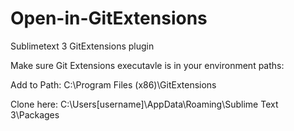 # Open-in-GitExtensions
Sublimetext 3 GitExtensions plugin

Make sure Git Extensions executavle is in your environment paths:

Add to Path:
C:\Program Files (x86)\GitExtensions

Clone here:
C:\Users\[username]\AppData\Roaming\Sublime Text 3\Packages

